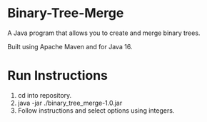 # Binary-Tree-Merge

A Java program that allows you to create and merge binary trees.

Built using Apache Maven and for Java 16.

# Run Instructions
  1. cd into repository.
  2. java -jar ./binary_tree_merge-1.0.jar
  3. Follow instructions and select options using integers.
